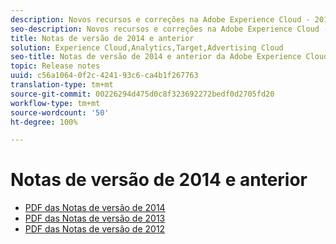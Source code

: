 ```yaml
---
description: Novos recursos e correções na Adobe Experience Cloud - 2014 e anterior.
seo-description: Novos recursos e correções na Adobe Experience Cloud - 2014 e anterior.
title: Notas de versão de 2014 e anterior
solution: Experience Cloud,Analytics,Target,Advertising Cloud
seo-title: Notas de versão de 2014 e anterior da Adobe Experience Cloud
topic: Release notes
uuid: c56a1064-0f2c-4241-93c6-ca4b1f267763
translation-type: tm+mt
source-git-commit: 00226294d475d0c8f323692272bedf0d2705fd20
workflow-type: tm+mt
source-wordcount: '50'
ht-degree: 100%

---
```



# Notas de versão de 2014 e anterior

* [PDF das Notas de versão de 2014](2014-Adobe-Experience-Cloud-Release-Notes.pdf)
* [PDF das Notas de versão de 2013](2013-Adobe-Experience-Cloud-Release-Notes.pdf)
* [PDF das Notas de versão de 2012](2012-Adobe-Experience-Cloud-Release-Notes.pdf)

